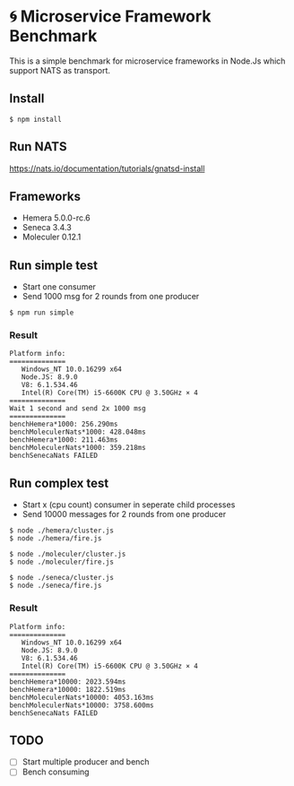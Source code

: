 # 🌀 Microservice Framework Benchmark
This is a simple benchmark for microservice frameworks in Node.Js which support NATS as transport.

## Install

```
$ npm install
```

## Run NATS

https://nats.io/documentation/tutorials/gnatsd-install

## Frameworks

- Hemera 5.0.0-rc.6
- Seneca 3.4.3
- Moleculer 0.12.1

## Run simple test
- Start one consumer
- Send 1000 msg for 2 rounds from one producer

```
$ npm run simple
```

### Result
```
Platform info:
==============
   Windows_NT 10.0.16299 x64
   Node.JS: 8.9.0
   V8: 6.1.534.46
   Intel(R) Core(TM) i5-6600K CPU @ 3.50GHz × 4
==============
Wait 1 second and send 2x 1000 msg
==============
benchHemera*1000: 256.290ms
benchMoleculerNats*1000: 428.048ms
benchHemera*1000: 211.463ms
benchMoleculerNats*1000: 359.218ms
benchSenecaNats FAILED
```

## Run complex test

- Start x (cpu count) consumer in seperate child processes
- Send 10000 messages for 2 rounds from one producer

```
$ node ./hemera/cluster.js
$ node ./hemera/fire.js

$ node ./moleculer/cluster.js
$ node ./moleculer/fire.js

$ node ./seneca/cluster.js
$ node ./seneca/fire.js
```

### Result
```
Platform info:
==============
   Windows_NT 10.0.16299 x64
   Node.JS: 8.9.0
   V8: 6.1.534.46
   Intel(R) Core(TM) i5-6600K CPU @ 3.50GHz × 4
==============
benchHemera*10000: 2023.594ms
benchHemera*10000: 1822.519ms
benchMoleculerNats*10000: 4053.163ms
benchMoleculerNats*10000: 3758.600ms
benchSenecaNats FAILED
```

## TODO

- [ ] Start multiple producer and bench
- [ ] Bench consuming

